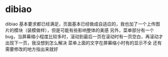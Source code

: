 # dibiao
dibiao
基本要求都已经满足，页面基本已经做成自适应的，我也加了一个上传图片的模块（装模做样），但是可能有些影响整体的美感
另外，菜单部分有一个bug，当屏幕缩小程度比较多时，滚动到最后一页在滚动时有一页空白，再滚动才出现下一页，我没想到怎么解决
菜单上面的文字在屏幕缩小时有的显示不全
还有需要修改的地方指出来就好
